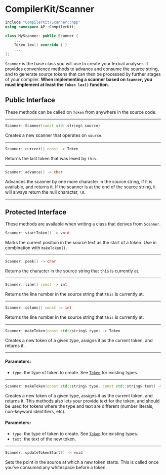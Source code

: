 #  CompilerKit/Scanner

```c++
include "CompilerKit/Scanner::hpp"
using namespace AP::CompilerKit;

class MyScanner: public Scanner {
    ...
    Token lex() override { }
    ...
};
```

`Scanner` is the base class you will use to create your lexical analyser. It provides convenience
methods to advance and consume the source string, and to generate source tokens that can then be
processed by further stages of your compiler. **When implementing a scanner based on `Scanner`, you
must implement at least the `Token lex()` function**.

## Public Interface

These methods can be called on `Token` from anywhere in the source code.

***

```c++
Scanner::Scanner(const std::string& source)
```

Creates a new scanner that operates on `source`.

***

```c++
Scanner::current() const -> Token
```

Returns the last token that was lexed by `this`.

***


```c++
Scanner::advance() -> char
```

Advances the scanner by one more character in the source string, if it is available,
and returns it. If the scanner is at the end of the source string, it will always return the
null character, `\0`.

***


## Protected Interface

These methods are available when writing a class that derives from `Scanner`.

```c++
Scanner::startToken() -> void
```

Marks the current position in the source text as the start of a token. Use in combination with
`makeToken()`.

***


```c++
Scanner::peek() -> char
```

Returns the character in the source string that `this` is currently at.

***


```c++
Scanner::line() const -> int
```

Returns the line number in the source string that `this` is currently at.

***


```c++
Scanner::column() const -> int
```

Returns the line number in the source string that `this` is currently at.

***


```c++
Scanner::makeToken(const std::string& type) -> Token
```

Creates a new token of a given type, assigns it as the current token, and returns it.

***


#### Parameters:
 - `type`: the type of token to create. See [`Token`](token.html) for existing types.

***


```c++
Scanner::makeToken(const std::string& type, const std::string& text) -> Token
```

Creates a new token of a given type, assigns it as the current token, and returns it. This
methods also lets your provide text for the token, and should be used for tokens where the type
and text are different (number literals, non-keyword identifiers, etc).

#### Parameters:
 - `type`: the type of token to create. See [`Token`](token.html) for existing types.
 - `text`: the text of the new token.

***


```c++
Scanner::updateTokenStart() -> void
```

Sets the point in the source at which a new token starts. This is called once you've consumed
any whitespace before a token.
